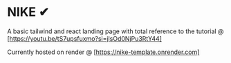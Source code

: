 # NIKE ✔

A basic tailwind and react landing page with total reference to the tutorial @ [https://youtu.be/tS7upsfuxmo?si=jlsOd0NjPu3RtY44]

Currently hosted on render @ [https://nike-template.onrender.com]

